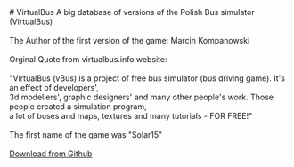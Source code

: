 <head>
  <meta name="google-site-verification" content="Seuwi3IILAp7bkO3joqQZFGjmX3_5m0qGsAyyMTAvPE" />
</head>
  
<body>
# VirtualBus
A big database of versions of the Polish Bus simulator (VirtualBus)<br>
<br>
The Author of the first version of the game: Marcin Kompanowski<br>
<br>
Orginal Quote from virtualbus.info website:<br>
<br>
"VirtualBus (vBus) is a project of free bus simulator (bus driving game). It's an effect of developers', <br>
3d modellers', graphic designers' and many other people's work. Those people created a simulation program, <br>
a lot of buses and maps, textures and many tutorials - FOR FREE!"<br>
<br>
The first name of the game was "Solar15"<br>
<br>
<a href="https://github.com/Anonim17PL/VirtualBus/releases/tag/all">Download from Github</a>
</body>
